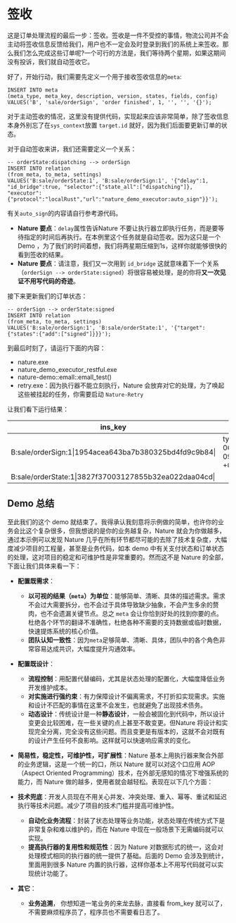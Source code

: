 # 签收

这是订单处理流程的最后一步：签收。签收是一件不受控的事情，物流公司并不会主动将签收信息反馈给我们，用户也不一定会及时登录到我们的系统上来签收。那么我们怎么完成这些订单呢?一个可行的方法是，我们等待两个星期，如果这期间没有投诉，我们就自动签收它。

好了，开始行动，我们需要先定义一个用于接收签收信息的`meta`:

```mysql
INSERT INTO meta
(meta_type, meta_key, description, version, states, fields, config)
VALUES('B', 'sale/orderSign', 'order finished', 1, '', '', '{}');
```

对于主动签收的情况，这里没有提供代码，实现起来应该非常简单，除了签收信息本身外别忘了在`sys_context`放置 `target.id` 就好，因为我们后面要更新订单的状态。

对于自动签收来讲，我们还需要定义一个关系：

```mysql
-- orderState:dispatching --> orderSign
INSERT INTO relation
(from_meta, to_meta, settings)
VALUES('B:sale/orderState:1', 'B:sale/orderSign:1', '{"delay":1, "id_bridge":true, "selector":{"state_all":["dispatching"]}, "executor":{"protocol":"localRust","url":"nature_demo_executor:auto_sign"}}');
```

有关`auto_sign`的内容请自行参考源代码。

- **Nature 要点**：`delay`属性告诉Nature 不要让执行器立即执行任务，而是要等待指定的时间后再执行。在本例里这个任务就是自动签收。因为这只是一个 Demo ，为了我们的时间着想，我们将两星期压缩到1s，这样你就能够很快的看到签收的结果。
- **Nature 要点**：请注意，我们又一次用到 `id_bridge` 这就意味着下一个关系（`orderSign --> orderState:signed`）将很容易被处理，是的你将**又一次见证不用写代码的奇迹**。

接下来更新我们的订单状态：

```mysql
-- orderSign --> orderState:signed
INSERT INTO relation
(from_meta, to_meta, settings)
VALUES('B:sale/orderSign:1', 'B:sale/orderState:1', '{"target":{"states":{"add":["signed"]}}}');
```

到最后时刻了，请运行下面的内容：

- nature.exe
- nature_demo_executor_restful.exe
- nature-demo::emall::emall_test()
- retry.exe：因为执行器不能立刻执行，Nature 会放弃对它的处理，为了唤起这些被挂起的任务，你需要启动 `Nature-Retry`

 让我们看下运行结果：

| ins_key                                                | content                                             | states     | state_version | sys_context                                     | from_key                                                  |
| ------------------------------------------------------ | --------------------------------------------------- | ---------- | ------------- | ----------------------------------------------- | --------------------------------------------------------- |
| B:sale/orderSign:1\|1954acea643ba7b380325bd4fd9c9b84\| | type=auto,time=2020-06-14 09:10:37.957013700 +08:00 |            |               | {"target.id":"3827f37003127855b32ea022daa04cd"} | B:sale/orderState:1\|3827f37003127855b32ea022daa04cd\|\|5 |
| B:sale/orderState:1\|3827f37003127855b32ea022daa04cd\| |                                                     | ["signed"] | 6             |                                                 | B:sale/orderSign:1\|1954acea643ba7b380325bd4fd9c9b84\|\|0 |

## Demo 总结

至此我们的这个 demo 就结束了。我得承认我刻意将示例做的简单，也许你的业务会比这个复杂很多，但我想说的是你的业务越复杂，Nature 就会为你做越多，通过本示例可以发现 Nature 几乎在所有环节都尽可能的去除了技术复杂度，大幅度减少项目的工程量，甚至是业务代码，如本 demo 中有关支付状态和订单状态的处理，这对项目的稳定和可维护性是非常重要的。然而这不是 Nature 的全部，下面让我们具体来看一下：

- **配置既需求**：
  - **以可视的结果（`meta`）为单位**：能够简单、清晰、具体的描述需求。需求不会过大需要拆分，也不会过于具体导致缺少抽象，不会产生多余的赘肉，也不会遗漏关键节点。总之 `meta` 会让你恰到好处的找到你要的点。杜绝各个环节的翻译不准确性，杜绝各种不需要的支持数据或临时数据，快速提炼系统的核心价值。
  - **团队认知一致性**：因为`meta`足够简单、清晰、具体，团队中的各个角色非常容易达成共识，大幅度提升沟通效率。
- **配置既设计**：
  - **流程控制**：用配置代替编码，尤其是状态处理的配置化，大幅度降低业务开发维护成本。
  - **对实施进行强约束**：有力保障设计不偏离需求，不打折扣实现需求。实施和设计不匹配的事情在这里不会发生，也就避免了出现技术债务。
  - **动态设计**：传统设计是一种**静态设计**，一般会被固化到代码中，所以设计变更会比较困难，在一些关键的点上甚至不敢变更。但Nature 将设计和实现完全分离，完全没有这些问题。而且变更是有版本的，这就不会对既有的设计产生任何不良影响。这样就可以快速响应需求的变化。

- **简易性，稳定性，可维护性，可扩展性**：Nature 基本上用执行器来聚合外部的业务逻辑，这是一个统一的口，所以 Nature 就可以对这个口应用 AOP（Aspect Oriented Programming）技术，在外部无感知的情况下增强系统的能力，而 Nature 做的越多，使用者就会越轻松。表现在以下几个方面：
- **技术兜底**：开发人员现在不用关心并发、冲突处理、重入、幂等、重试和延迟执行等技术问题。减少了项目的技术门槛并提高可维护性。
  - **自动化业务流程**：封装了状态处理等业务功能，状态处理在传统方式下是非常复杂和难以维护的，而在 Nature 中现在一般场景下无需编码就可以实现。
  - **提高执行器的复用性和规范性**：因为 Nature 对数据形式的统一，这会对处理模式相同的执行器的统一提供了基础。后面的 Demo 会涉及到统计，里面用到很多 Nature 内置的执行器，这样你基本上不用写代码就可以实现统计功能了。
- **其它**：
  - **业务追溯**， 你想知道一笔业务的来龙去脉，直接看 from_key 就可以了，不需要麻烦程序员了，程序员也不需要看日志了。
